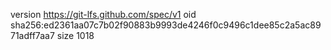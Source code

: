 version https://git-lfs.github.com/spec/v1
oid sha256:ed2361aa07c7b02f90883b9993de4246f0c9496c1dee85c2a5ac8971adff7aa7
size 1018
